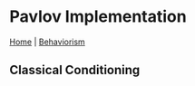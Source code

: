 # Pavlov Implementation
[Home](../../index.md) | [Behaviorism](../behaviorism.md)
## Classical Conditioning
